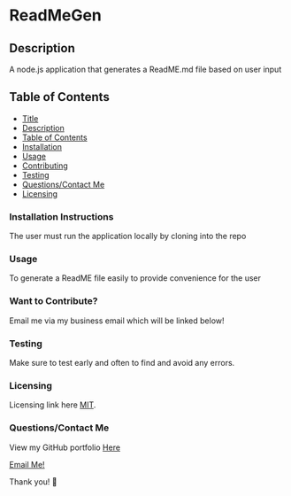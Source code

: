 

# ReadMeGen

## Description
A node.js application that generates a ReadME.md file based on user input

## Table of Contents
* [Title](#title)
* [Description](#description)
* [Table of Contents](#table-of-contents)
* [Installation](#installation-instructions)
* [Usage](#usage)
* [Contributing](#want-to-contribute?)
* [Testing](#Testing)
* [Questions/Contact Me](#questions/contact-me)
* [Licensing](#licensing)

### Installation Instructions
The user must run the application locally by cloning into the repo

### Usage
To generate a ReadME file easily to provide convenience for the user

### Want to Contribute? 
Email me via my business email which will be linked below!

### Testing
Make sure to test early and often to find and avoid any errors.

### Licensing

Licensing link here [MIT](https://choosealicense.com/licenses/MIT).

### Questions/Contact Me
View my GitHub portfolio [Here](https://github.com/BreadBooks)

[Email Me!](mailto:brett.boggs5104@gmail.com)

Thank you! :cherry_blossom:
